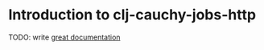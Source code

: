 # Introduction to clj-cauchy-jobs-http

TODO: write [great documentation](http://jacobian.org/writing/what-to-write/)
